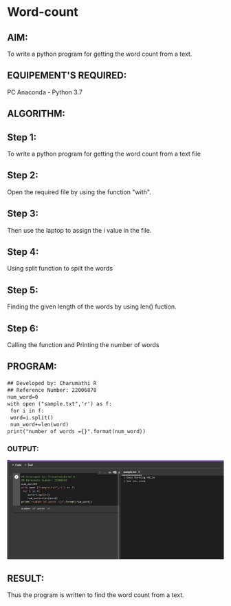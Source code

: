# Word-count
## AIM:
To write a python program for getting the word count from a text.
## EQUIPEMENT'S REQUIRED: 
PC
Anaconda - Python 3.7
## ALGORITHM: 
## Step 1:
To write a python program for getting the word count from a text file
## Step 2:
Open the required file by using the function "with".
## Step 3:
Then use the laptop to assign the i value in the file.
## Step 4:
Using split function to spilt the words
## Step 5:
Finding the given length of the words by using len() fuction.
## Step 6:
Calling the function and Printing the number of words

## PROGRAM:
```
## Developed by: Charumathi R
## Reference Number: 22006878
num_word=0
with open ("sample.txt",'r') as f:
 for i in f:
 word=i.split()
 num_word+=len(word)
print("number of words ={}".format(num_word))
```

### OUTPUT:
![OUTPUT](./wordcount.jpeg)



## RESULT:
Thus the program is written to find the word count from a text.
